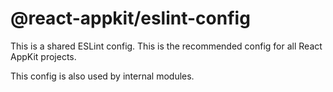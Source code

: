 # @react-appkit/eslint-config

This is a shared ESLint config. This is the recommended config for all React AppKit projects.

This config is also used by internal modules.
